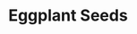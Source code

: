 ---
templateKey: blog-post
featuredpost: false
featuredimage: /assets/Eggplant_Seeds.png
title: Eggplant Seeds
description: Seed
testfield: 976
---